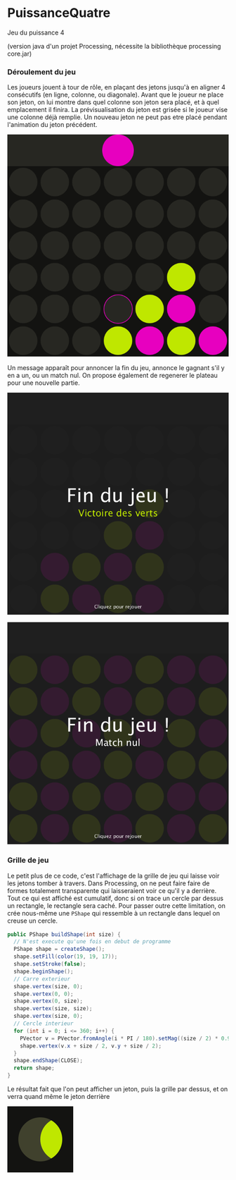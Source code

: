 # PuissanceQuatre
Jeu du puissance 4

(version java d'un projet Processing, nécessite la bibliothèque processing core.jar)

### Déroulement du jeu

Les joueurs jouent à tour de rôle, en plaçant des jetons jusqu'à en aligner 4 consécutifs (en ligne, colonne, ou diagonale).
Avant que le joueur ne place son jeton, on lui montre dans quel colonne son jeton sera placé, et à quel emplacement il finira.
La prévisualisation du jeton est grisée si le joueur vise une colonne déjà remplie. 
Un nouveau jeton ne peut pas etre placé pendant l'animation du jeton précédent.

![Exemple](https://github.com/Avengiron/HostReadMeImages/blob/main/PuissanceQuatre/Exemple.png)


Un message apparaît pour annoncer la fin du jeu, annonce le gagnant s'il y en a un, ou un match nul. 
On propose également de regenerer le plateau pour une nouvelle partie.

![Victoire d'un joueur](https://github.com/Avengiron/HostReadMeImages/blob/main/PuissanceQuatre/FinVictoire.png)

![Match nul](https://github.com/Avengiron/HostReadMeImages/blob/main/PuissanceQuatre/FinMatchNul.png)


### Grille de jeu

Le petit plus de ce code, c'est l'affichage de la grille de jeu qui laisse voir les jetons tomber à travers.
Dans Processing, on ne peut faire faire de formes totalement transparente qui laisseraient voir ce qu'il y a derrière. 
Tout ce qui est affiché est cumulatif, donc si on trace un cercle par dessus un rectangle, le rectangle sera caché. 
Pour passer outre cette limitation, on crée nous-même une `PShape` qui ressemble à un rectangle dans lequel on creuse un cercle.

```java 
public PShape buildShape(int size) {
  // N'est execute qu'une fois en debut de programme
  PShape shape = createShape();
  shape.setFill(color(19, 19, 17));
  shape.setStroke(false);
  shape.beginShape();
  // Carre exterieur
  shape.vertex(size, 0);
  shape.vertex(0, 0);
  shape.vertex(0, size);
  shape.vertex(size, size);
  shape.vertex(size, 0);
  // Cercle interieur
  for (int i = 0; i <= 360; i++) {
    PVector v = PVector.fromAngle(i * PI / 180).setMag((size / 2) * 0.9f);
    shape.vertex(v.x + size / 2, v.y + size / 2);
  }
  shape.endShape(CLOSE);
  return shape;
}
```

Le résultat fait que l'on peut afficher un jeton, puis la grille par dessus, et on verra quand même le jeton derrière 

![Grille](https://github.com/Avengiron/HostReadMeImages/blob/main/PuissanceQuatre/EmptyCircle.gif)
